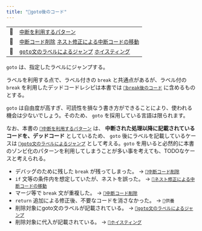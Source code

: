 ```yaml
---
title: "🧪goto後のコード"
---
```


|||
|:--|:--|
|🔖|[`中断を利用するパターン`](./p_after)|
|👼|[`中断コード削除`](./a_after_stop_delete) [`ネスト修正による中断コードの移動`](./a_after_stop_move)|
|🧟|[`goto文のラベルによるジャンプ`](./z_goto) [`ホイスティング`](./z_hoisting)|

`goto` は、指定したラベルにジャンプする。

ラベルを利用する点で、ラベル付きの `break` と共通点があるが、ラベル付の `break` を利用したデッドコードレシピは本書では [`🧪break後のコード`](./r_after_break) に含めるものとする。

`goto` は自由度が高すぎ、可読性を損なう書き方ができることにより、使われる機会は少ないでしょう。そのため、 `goto` を採用している言語は限られます。

なお、本書の [`🔖中断を利用するパターン`](./p_after) は、 **中断された処理以降に記載されているコードを、デッドコード** としているため、 `goto` 後にラベルを記載しているケースは [`🧟goto文のラベルによるジャンプ`](./z_goto) として考える。`goto` を用いると必然的に本書のゾンビ化のパターンを利用してしまうことが多い事を考えても、TODOなケースと考えられる。


 - デバッグのために残した `break` が残ってしまった。 -> [`👼中断コード削除`](./a_after_stop_delete)
 - `if` 文等の条件内を想定していたが、ネストを誤った。 -> [`👼ネスト修正による中断コードの移動`](./a_after_stop_move)
 - マージ等で `break` 文が重複した。 -> [`👼中断コード削除`](./a_after_stop_delete)
 - `return` 追加による修正後、不要なコードを消さなかった。 -> `🛐供養`
 - 削除対象にgoto文のラベルが記載されている。 -> [`🧟goto文のラベルによるジャンプ`](./z_goto)
 - 削除対象に代入が記載されている。  -> [`🧟ホイスティング`](./z_hoisting)

